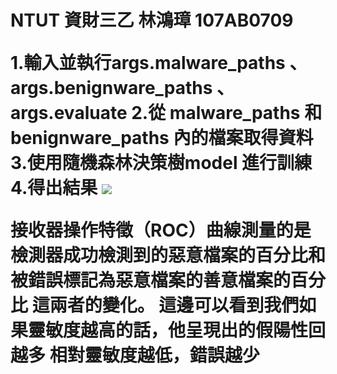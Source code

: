 
<h1> NTUT 資財三乙 林鴻璋 107AB0709
  
1.輸入並執行args.malware_paths 、args.benignware_paths 、args.evaluate
2.從 malware_paths 和 benignware_paths 內的檔案取得資料
3.使用隨機森林決策樹model 進行訓練
4.得出結果
![](https://github.com/mao0810/-/blob/main/image.png)

接收器操作特徵（ROC）曲線測量的是檢測器成功檢測到的惡意檔案的百分比和被錯誤標記為惡意檔案的善意檔案的百分比 這兩者的變化。
這邊可以看到我們如果靈敏度越高的話，他呈現出的假陽性回越多
相對靈敏度越低，錯誤越少

